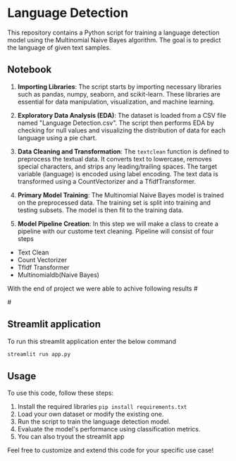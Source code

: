 # Language Detection

This repository contains a Python script for training a language detection model using the Multinomial Naive Bayes algorithm. The goal is to predict the language of given text samples.

## Notebook

1. **Importing Libraries**: The script starts by importing necessary libraries such as pandas, numpy, seaborn, and scikit-learn. These libraries are essential for data manipulation, visualization, and machine learning.

2. **Exploratory Data Analysis (EDA)**: The dataset is loaded from a CSV file named "Language Detection.csv". The script then performs EDA by checking for null values and visualizing the distribution of data for each language using a pie chart.

3. **Data Cleaning and Transformation**: The `textclean` function is defined to preprocess the textual data. It converts text to lowercase, removes special characters, and strips any leading/trailing spaces. The target variable (language) is encoded using label encoding. The text data is transformed using a CountVectorizer and a TfidfTransformer.

4. **Primary Model Training**: The Multinomial Naive Bayes model is trained on the preprocessed data. The training set is split into training and testing subsets. The model is then fit to the training data.

5. **Model Pipeline Creation**: In this step we will make a class to create a pipeline with our custome text cleaning. Pipeline will consist of four steps

* Text Clean
* Count Vectorizer
* TfIdf Transformer
* Multinomialdb(Naive Bayes)

With the end of project we were able to achive following results
 #[](/resources/results.png)

 #[](/resources/model.png)

## Streamlit application

To run this streamlit application enter the below command

```bash
streamlit run app.py
```

## Usage

To use this code, follow these steps:

1. Install the required libraries `pip install requirements.txt`
2. Load your own dataset or modify the existing one.
3. Run the script to train the language detection model.
4. Evaluate the model's performance using classification metrics.
5. You can also tryout the streamlit app

Feel free to customize and extend this code for your specific use case!
